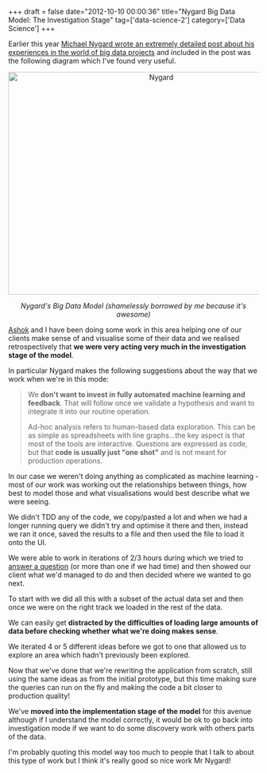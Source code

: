 +++
draft = false
date="2012-10-10 00:00:36"
title="Nygard Big Data Model: The Investigation Stage"
tag=['data-science-2']
category=['Data Science']
+++

Earlier this year <a href="http://thinkrelevance.com/blog/2012/04/04/big-data-reference-model">Michael Nygard wrote an extremely detailed post about his experiences in the world of big data projects</a> and included in the post was the following diagram which I've found very useful.

<div align="center">
<img src="{{<siteurl>}}/uploads/2012/10/nygard.png" alt="Nygard" title="nygard.png" border="0" width="600" height="447" />
</div>
<p align="center">
<em>Nygard's Big Data Model (shamelessly borrowed by me because it's awesome)</em>
</p>


<a href="https://twitter.com/a5hok">Ashok</a> and I have been doing some work in this area helping one of our clients make sense of and visualise some of their data and we realised retrospectively that <strong>we were very acting very much in the investigation stage of the model</strong>.

In particular Nygard makes the following suggestions about the way that we work when we're in this mode:

<blockquote>
We <strong>don't want to invest in fully automated machine learning and feedback</strong>. That will follow once we validate a hypothesis and want to integrate it into our routine operation.

Ad-hoc analysis refers to human-based data exploration. This can be as simple as spreadsheets with line graphs...the key aspect is that most of the tools are interactive. Questions are expressed as code, but that <strong>code is usually just "one shot"</strong> and is not meant for production operations. 
</blockquote>

In our case we weren't doing anything as complicated as machine learning - most of our work was working out the relationships between things, how best to model those and what visualisations would best describe what we were seeing.

We didn't TDD any of the code, we copy/pasted a lot and when we had a longer running query we didn't try and optimise it there and then, instead we ran it once, saved the results to a file and then used the file to load it onto the UI.

We were able to work in iterations of 2/3 hours during which we tried to <a href="http://www.markhneedham.com/blog/2012/05/05/neo4j-what-question-do-you-want-to-answer/">answer a question</a> (or more than one if we had time) and then showed our client what we'd managed to do and then decided where we wanted to go next.

To start with we did all this with a subset of the actual data set and then once we were on the right track we loaded in the rest of the data. 

We can easily get <strong>distracted by the difficulties of loading large amounts of data before checking whether what we're doing makes sense</strong>.

We iterated 4 or 5 different ideas before we got to one that allowed us to explore an area which hadn't previously been explored.

Now that we've done that we're rewriting the application from scratch, still using the same ideas as from the initial prototype, but this time making sure the queries can run on the fly and making the code a bit closer to production quality!

We've <strong>moved into the implementation stage of the model</strong> for this avenue although if I understand the model correctly, it would be ok to go back into investigation mode if we want to do some discovery work with others parts of the data.

I'm probably quoting this model way too much to people that I talk to about this type of work but I think it's really good so nice work Mr Nygard!
